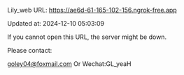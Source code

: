 Lily_web URL: https://ae6d-61-165-102-156.ngrok-free.app

Updated at: 2024-12-10 05:03:09

If you cannot open this URL, the server might be down.

Please contact: 

goley04@foxmail.com Or Wechat:GL_yeaH